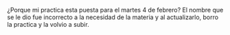 ¿Porque mi practica esta puesta para el martes 4 de febrero? El nombre que se le dio fue incorrecto a la necesidad de la materia y al actualizarlo, borro la practica y la volvio a subir.
